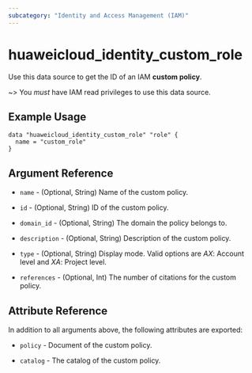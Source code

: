 ```yaml
---
subcategory: "Identity and Access Management (IAM)"
---
```


# huaweicloud_identity_custom_role

Use this data source to get the ID of an IAM **custom policy**.

~> You *must* have IAM read privileges to use this data source.

## Example Usage

```hcl
data "huaweicloud_identity_custom_role" "role" {
  name = "custom_role"
}
```

## Argument Reference

* `name` - (Optional, String) Name of the custom policy.

* `id` - (Optional, String) ID of the custom policy.

* `domain_id` - (Optional, String) The domain the policy belongs to.

* `description` - (Optional, String) Description of the custom policy.

* `type` - (Optional, String) Display mode. Valid options are *AX*: Account level and *XA*: Project level.

* `references` - (Optional, Int) The number of citations for the custom policy.

## Attribute Reference

In addition to all arguments above, the following attributes are exported:

* `policy` - Document of the custom policy.

* `catalog` - The catalog of the custom policy.
